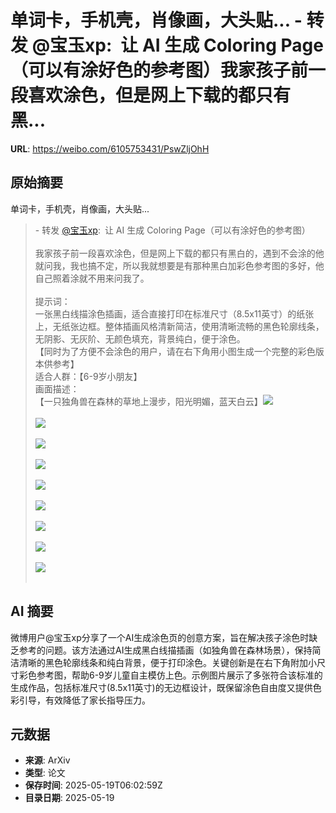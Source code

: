 # 单词卡，手机壳，肖像画，大头贴... - 转发 @宝玉xp:&ensp;让 AI 生成 Coloring Page（可以有涂好色的参考图）我家孩子前一段喜欢涂色，但是网上下载的都只有黑...

**URL**: https://weibo.com/6105753431/PswZljOhH

## 原始摘要

单词卡，手机壳，肖像画，大头贴...<br><blockquote> - 转发 <a href="https://weibo.com/1727858283" target="_blank">@宝玉xp</a>: 让 AI 生成 Coloring Page（可以有涂好色的参考图）<br><br>我家孩子前一段喜欢涂色，但是网上下载的都只有黑白的，遇到不会涂的他就问我，我也搞不定，所以我就想要是有那种黑白加彩色参考图的多好，他自己照着涂就不用来问我了。<br><br>提示词：<br>一张黑白线描涂色插画，适合直接打印在标准尺寸（8.5x11英寸）的纸张上，无纸张边框。整体插画风格清新简洁，使用清晰流畅的黑色轮廓线条，无阴影、无灰阶、无颜色填充，背景纯白，便于涂色。<br>【同时为了方便不会涂色的用户，请在右下角用小图生成一个完整的彩色版本供参考】<br>适合人群：【6-9岁小朋友】<br>画面描述：<br>【一只独角兽在森林的草地上漫步，阳光明媚，蓝天白云】<img style="" src="https://tvax3.sinaimg.cn/large/66fd066bgy1i15ditgzlkj20sg16o7wh.jpg" referrerpolicy="no-referrer"><br><br><img style="" src="https://tvax3.sinaimg.cn/large/66fd066bgy1i15ditfuhnj20sg16oe81.jpg" referrerpolicy="no-referrer"><br><br><img style="" src="https://tvax3.sinaimg.cn/large/66fd066bgy1i15ditg0u8j20sg16o7wh.jpg" referrerpolicy="no-referrer"><br><br><img style="" src="https://tvax2.sinaimg.cn/large/66fd066bgy1i15dita17ij20sg16o7wh.jpg" referrerpolicy="no-referrer"><br><br><img style="" src="https://tvax4.sinaimg.cn/large/66fd066bgy1i15diti82tj20sg16oe81.jpg" referrerpolicy="no-referrer"><br><br><img style="" src="https://tvax2.sinaimg.cn/large/66fd066bgy1i15ditjbtfj20sg16ohdt.jpg" referrerpolicy="no-referrer"><br><br><img style="" src="https://tvax1.sinaimg.cn/large/66fd066bgy1i15ditwizej20sg16onpd.jpg" referrerpolicy="no-referrer"><br><br><img style="" src="https://tvax3.sinaimg.cn/large/66fd066bgy1i15dnqv1k1j20sg16o1kc.jpg" referrerpolicy="no-referrer"><br><br><img style="" src="https://tvax3.sinaimg.cn/large/66fd066bgy1i15ij2dqs6j20sg16otn7.jpg" referrerpolicy="no-referrer"><br><br></blockquote>

## AI 摘要

微博用户@宝玉xp分享了一个AI生成涂色页的创意方案，旨在解决孩子涂色时缺乏参考的问题。该方法通过AI生成黑白线描插画（如独角兽在森林场景），保持简洁清晰的黑色轮廓线条和纯白背景，便于打印涂色。关键创新是在右下角附加小尺寸彩色参考图，帮助6-9岁儿童自主模仿上色。示例图片展示了多张符合该标准的生成作品，包括标准尺寸(8.5x11英寸)的无边框设计，既保留涂色自由度又提供色彩引导，有效降低了家长指导压力。

## 元数据

- **来源**: ArXiv
- **类型**: 论文
- **保存时间**: 2025-05-19T06:02:59Z
- **目录日期**: 2025-05-19
